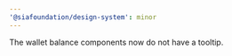 ```yaml
---
'@siafoundation/design-system': minor
---
```


The wallet balance components now do not have a tooltip.
